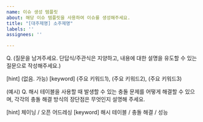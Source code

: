 ```yaml
---
name: 이슈 생성 템플릿
about: 해당 이슈 템플릿을 사용하여 이슈를 생성해주세요.
title: "[대주제명] 소주제명"
labels: ''
assignees: ''

---
```


Q. (질문을 남겨주세요. 단답식/주관식은 지양하고, 내용에 대한 설명을 유도할 수 있는 질문으로 작성해주세요.)

[hint] (없음. 가능)
[keyword] (주요 키워드1), (주요 키워드2), (주요 키워드3)


(예시)
Q. 해시 테이블을 사용할 때 발생할 수 있는 충돌 문제를 어떻게 해결할 수 있으며, 각각의 충돌 해결 방식의 장단점은 무엇인지 설명해 주세요.

[hint] 체이닝 / 오픈 어드레싱
[keyword] 해시 테이블 / 충돌 해결 / 성능
